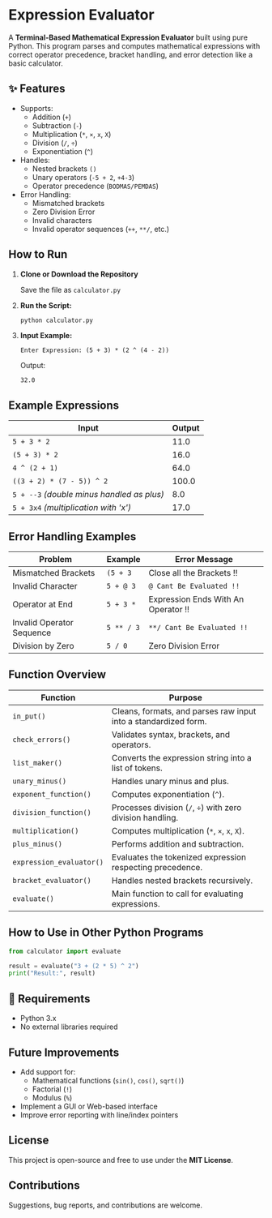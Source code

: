 # Expression Evaluator

A **Terminal-Based Mathematical Expression Evaluator** built using pure Python. This program parses and computes mathematical expressions with correct operator precedence, bracket handling, and error detection like a basic calculator.

## ✨ Features

- Supports:
  - Addition (`+`)
  - Subtraction (`-`)
  - Multiplication (`*`, `×`, `x`, `X`)
  - Division (`/`, `÷`)
  - Exponentiation (`^`)
- Handles:
  - Nested brackets `()`
  - Unary operators (`-5 + 2`, `+4-3`)
  - Operator precedence (`BODMAS/PEMDAS`)
- Error Handling:
  - Mismatched brackets
  - Zero Division Error
  - Invalid characters
  - Invalid operator sequences (`++`, `**/`, etc.)

##  How to Run

1. **Clone or Download the Repository**

   Save the file as `calculator.py`

2. **Run the Script:**

   ```bash
   python calculator.py
   ```

3. **Input Example:**

   ```
   Enter Expression: (5 + 3) * (2 ^ (4 - 2))
   ```

   Output:

   ```
   32.0
   ```

## Example Expressions

| Input                                    | Output |
|-------------------------------------------|--------|
| `5 + 3 * 2`                              | 11.0   |
| `(5 + 3) * 2`                            | 16.0   |
| `4 ^ (2 + 1)`                            | 64.0   |
| `((3 + 2) * (7 - 5)) ^ 2`                 | 100.0  |
| `5 + --3` *(double minus handled as plus)*| 8.0    |
| `5 + 3x4` *(multiplication with 'x')*     | 17.0   |

##  Error Handling Examples

| Problem                        | Example      | Error Message                        |
|---------------------------------|--------------|---------------------------------------|
| Mismatched Brackets             | `(5 + 3`     | Close all the Brackets !!            |
| Invalid Character               | `5 + @ 3`    | `@ Cant Be Evaluated !!`             |
| Operator at End                 | `5 + 3 *`    | Expression Ends With An Operator !!   |
| Invalid Operator Sequence       | `5 ** / 3`   | `**/ Cant Be Evaluated !!`           |
| Division by Zero                | `5 / 0`      | Zero Division Error                  |

## Function Overview

| Function                | Purpose                                                        |
|-------------------------|----------------------------------------------------------------|
| `in_put()`              | Cleans, formats, and parses raw input into a standardized form.|
| `check_errors()`        | Validates syntax, brackets, and operators.                     |
| `list_maker()`          | Converts the expression string into a list of tokens.          |
| `unary_minus()`         | Handles unary minus and plus.                                  |
| `exponent_function()`   | Computes exponentiation (`^`).                                 |
| `division_function()`   | Processes division (`/`, `÷`) with zero division handling.     |
| `multiplication()`      | Computes multiplication (`*`, `×`, `x`, `X`).                  |
| `plus_minus()`          | Performs addition and subtraction.                             |
| `expression_evaluator()`| Evaluates the tokenized expression respecting precedence.      |
| `bracket_evaluator()`   | Handles nested brackets recursively.                           |
| `evaluate()`            | Main function to call for evaluating expressions.              |

## How to Use in Other Python Programs

```python
from calculator import evaluate

result = evaluate("3 + (2 * 5) ^ 2")
print("Result:", result)
```

## 🔧 Requirements

- Python 3.x
- No external libraries required

## Future Improvements

- Add support for:
  - Mathematical functions (`sin()`, `cos()`, `sqrt()`)
  - Factorial (`!`)
  - Modulus (`%`)
- Implement a GUI or Web-based interface
- Improve error reporting with line/index pointers

##  License

This project is open-source and free to use under the **MIT License**.

##  Contributions

Suggestions, bug reports, and contributions are welcome.
